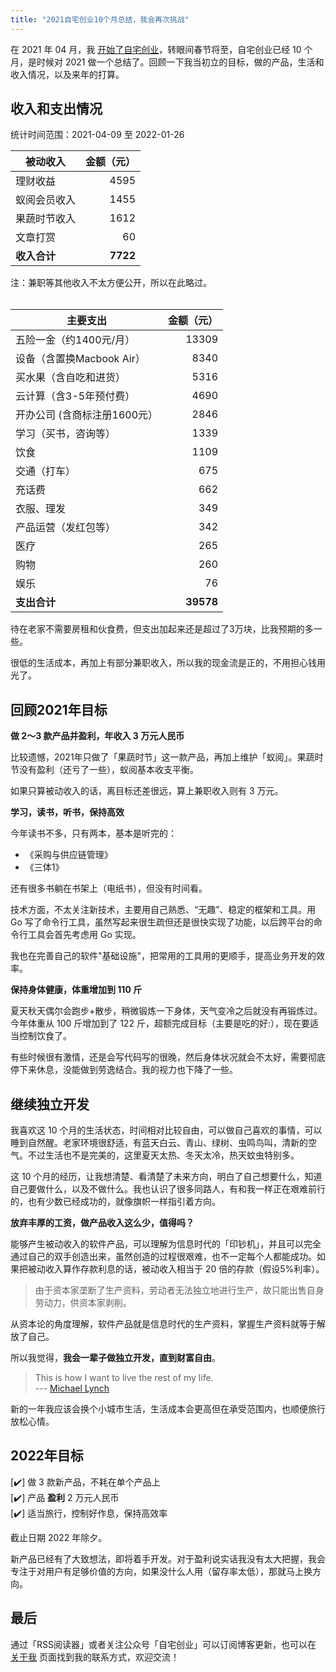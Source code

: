 ```yaml
---
title: "2021自宅创业10个月总结，我会再次挑战"
---
```


在 2021 年 04 月，我 [开始了自宅创业](./2021-04-09-onebiz-begin.md)，转眼间春节将至，自宅创业已经 10 个月，是时候对 2021 做一个总结了。回顾一下我当初立的目标，做的产品，生活和收入情况，以及来年的打算。


## 收入和支出情况

统计时间范围：2021-04-09 至 2022-01-26

| 被动收入                     | 金额（元）            |
| -------------------------- | -------------------: |
| 理财收益                    | 4595 |
| 蚁阅会员收入                 | 1455 |
| 果蔬时节收入                 | 1612 |
| 文章打赏                    | 60   |
| **收入合计**                | **7722**  |

注：兼职等其他收入不太方便公开，所以在此略过。
<br>
<br>

| 主要支出                     | 金额（元）            |
| -------------------------- | -------------------: |
| 五险一金（约1400元/月）      | 13309                |
| 设备（含置换Macbook Air）     | 8340                |
| 买水果（含自吃和进货）         | 5316                |
| 云计算（含3-5年预付费）        | 4690                |
| 开办公司 (含商标注册1600元）    | 2846                |
| 学习（买书，咨询等）           | 1339                |
| 饮食                         | 1109                |
| 交通（打车）                  | 675                |
| 充话费                       | 662                |
| 衣服、理发                    | 349                |
| 产品运营（发红包等）            | 342                |
| 医疗                         | 265                |
| 购物                         | 260                |
| 娱乐                         | 76                 |
| **支出合计**                  | **39578**          |

待在老家不需要房租和伙食费，但支出加起来还是超过了3万块，比我预期的多一些。

很低的生活成本，再加上有部分兼职收入，所以我的现金流是正的，不用担心钱用光了。


## 回顾2021年目标

**做 2～3 款产品并盈利，年收入 3 万元人民币**

比较遗憾，2021年只做了「果蔬时节」这一款产品，再加上维护「蚁阅」。果蔬时节没有盈利（还亏了一些），蚁阅基本收支平衡。

如果只算被动收入的话，离目标还差很远，算上兼职收入则有 3 万元。

**学习，读书，听书，保持高效**

今年读书不多，只有两本，基本是听完的：

- 《采购与供应链管理》
- 《三体1》

还有很多书躺在书架上（电纸书），但没有时间看。

技术方面，不太关注新技术，主要用自己熟悉、“无趣”、稳定的框架和工具。用 Go 写了命令行工具，虽然写起来很生疏但还是很快实现了功能，以后跨平台的命令行工具会首先考虑用 Go 实现。

我也在完善自己的软件"基础设施"，把常用的工具用的更顺手，提高业务开发的效率。

**保持身体健康，体重增加到 110 斤**

夏天秋天偶尔会跑步+散步，稍微锻炼一下身体，天气变冷之后就没有再锻炼过。今年体重从 100 斤增加到了 122 斤，超额完成目标（主要是吃的好:），现在要适当控制饮食了。

有些时候很有激情，还是会写代码写的很晚，然后身体状况就会不太好，需要彻底停下来休息，没能做到劳逸结合。我的视力也下降了一些。


## 继续独立开发

我喜欢这 10 个月的生活状态，时间相对比较自由，可以做自己喜欢的事情，可以睡到自然醒。老家环境很舒适，有蓝天白云、青山、绿树、虫鸣鸟叫，清新的空气。不过生活也不是完美的，这里夏天太热、冬天太冷，热天蚊虫特别多。

这 10 个月的经历，让我想清楚、看清楚了未来方向，明白了自己想要什么，知道自己要做什么，以及不做什么。我也认识了很多同路人，有和我一样正在艰难前行的，也有少数已经成功的，就像旗帜一样指引着方向。

**放弃丰厚的工资，做产品收入这么少，值得吗？**

能够产生被动收入的软件产品，可以理解为信息时代的「印钞机」，并且可以完全通过自己的双手创造出来，虽然创造的过程很艰难，也不一定每个人都能成功。如果把被动收入算作存款利息的话，被动收入相当于 20 倍的存款（假设5%利率）。

> 由于资本家垄断了生产资料，劳动者无法独立地进行生产，故只能出售自身劳动力，供资本家剥削。

从资本论的角度理解，软件产品就是信息时代的生产资料，掌握生产资料就等于解放了自己。

所以我觉得，**我会一辈子做独立开发，直到财富自由**。

> This is how I want to live the rest of my life.  
> --- [Michael Lynch](https://mtlynch.io/solo-developer-year-1/#i-want-to-do-this-forever)

新的一年我应该会换个小城市生活，生活成本会更高但在承受范围内，也顺便旅行放松心情。


## 2022年目标

[✔️] 做 3 款新产品，不耗在单个产品上  
[✔️] 产品 **盈利** 2 万元人民币  
[✔️] 适当旅行，控制好作息，保持高效率  

截止日期 2022 年除夕。

新产品已经有了大致想法，即将着手开发。对于盈利说实话我没有太大把握，我会专注于对用户有足够价值的方向，如果没什么人用（留存率太低），那就马上换方向。


## 最后

通过「RSS阅读器」或者关注公众号「自宅创业」可以订阅博客更新，也可以在 [关于我](/about) 页面找到我的联系方式，欢迎交流！
